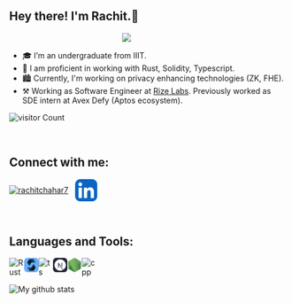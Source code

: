 ## Hey there! I'm Rachit.👋

<img src="https://gifdb.com/images/high/black-clover-yami-sukehiro-talking-33bp3kyhx11mspum.gif" width="300" align='right'>
<br/>

- 🎓 I’m an undergraduate from IIIT.
- 💪 I am proficient in working with Rust, Solidity, Typescript.  
- 🏙️ Currently, I'm working on privacy enhancing technologies (ZK, FHE).
- ⚒️ Working as Software Engineer at [Rize Labs](https://github.com/RizeLabs/). Previously worked as SDE intern at Avex Defy (Aptos ecosystem).

![visitor Count](https://visitor-badge.laobi.icu/badge?page_id=Created-for-a-purpose.Created-for-a-purpose)

<br/>

## Connect with me:
<p align="left">
<a href="https://twitter.com/RachitChahar7" target="blank"><img align="center" src="https://upload.wikimedia.org/wikipedia/commons/thumb/5/5a/X_icon_2.svg/900px-X_icon_2.svg.png?20231002152819" alt="rachitchahar7" width="40" /></a>&nbsp;&nbsp;
<a href="https://in.linkedin.com/in/rachit-s-197177230" target="blank"><img align="center" src="https://raw.githubusercontent.com/tandpfun/skill-icons/refs/heads/main/icons/LinkedIn.svg" alt="rachitchahar7" width="40" /></a>
</p>

<br />

## Languages and Tools:

<img align="left" alt="Rust" width="27px" src="https://static-00.iconduck.com/assets.00/rust-icon-2048x2047-5s6wkmk1.png" />
<img align="left" alt="sol" width="26px" src="https://raw.githubusercontent.com/tandpfun/skill-icons/refs/heads/main/icons/Solidity.svg" />
<img align="left" alt="ts" width="26px" src="https://static-00.iconduck.com/assets.00/typescript-icon-icon-2048x2048-2rhh1z66.png" />
<img align="left" alt="next" width="26px" src="https://raw.githubusercontent.com/tandpfun/skill-icons/refs/heads/main/icons/NextJS-Dark.svg" />
<img align="left" alt="Node.js" width="26px" src="https://raw.githubusercontent.com/github/explore/80688e429a7d4ef2fca1e82350fe8e3517d3494d/topics/nodejs/nodejs.png" />
<img align="left" alt="cpp" width="26px" src="https://upload.wikimedia.org/wikipedia/commons/thumb/1/18/ISO_C%2B%2B_Logo.svg/1200px-ISO_C%2B%2B_Logo.svg.png" />

<br/>
<br/>

![My github stats](https://github-readme-stats.vercel.app/api?username=Created-for-a-purpose&show_icons=true&theme=synthwave&hide_rank=true)
